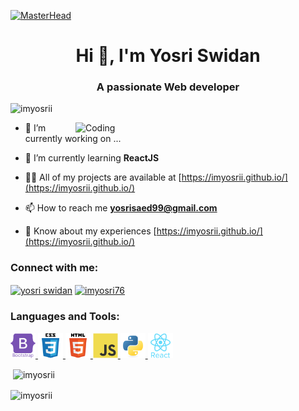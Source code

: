 [![MasterHead](https://i.pinimg.com/originals/a2/4c/b5/a24cb568fa40046f8562dbc45cea8506.gif)](https://rishavchanda.io)
<h1 align="center">Hi 👋, I'm Yosri Swidan</h1>
<h3 align="center">A passionate Web developer</h3>
<p align="left"> <img src="https://komarev.com/ghpvc/?username=imyosrii&label=Profile%20views&color=0e75b6&style=flat" alt="imyosrii" /> </p>
<img align="right" alt="Coding" width="400" src="https://c.tenor.com/2uyENRmiUt0AAAAC/coding.gif">

<!-- (https://imyosrii.github.io/) -->
- 🔭 I’m currently working on ...

- 🌱 I’m currently learning **ReactJS**

- 👨‍💻 All of my projects are available at [https://imyosrii.github.io/](https://imyosrii.github.io/)

- 📫 How to reach me **yosrisaed99@gmail.com**

- 📄 Know about my experiences [https://imyosrii.github.io/](https://imyosrii.github.io/)


<h3 align="left">Connect with me:</h3>
<p align="left">
<a href="https://www.linkedin.com/in/yosri-swidan-698267229/" target="blank"><img align="center" src="https://raw.githubusercontent.com/rahuldkjain/github-profile-readme-generator/master/src/images/icons/Social/linked-in-alt.svg" alt="yosri swidan" height="30" width="40" /></a>
<a href="https://instagram.com/imyosri76" target="blank"><img align="center" src="https://raw.githubusercontent.com/rahuldkjain/github-profile-readme-generator/master/src/images/icons/Social/instagram.svg" alt="imyosri76" height="30" width="40" /></a>
</p>

<h3 align="left">Languages and Tools:</h3>
<p align="left"> <a href="https://getbootstrap.com" target="_blank" rel="noreferrer"> <img src="https://raw.githubusercontent.com/devicons/devicon/master/icons/bootstrap/bootstrap-plain-wordmark.svg" alt="bootstrap" width="40" height="40"/> </a> <a href="https://www.w3schools.com/css/" target="_blank" rel="noreferrer"> <img src="https://raw.githubusercontent.com/devicons/devicon/master/icons/css3/css3-original-wordmark.svg" alt="css3" width="40" height="40"/> </a> <a href="https://www.w3.org/html/" target="_blank" rel="noreferrer"> <img src="https://raw.githubusercontent.com/devicons/devicon/master/icons/html5/html5-original-wordmark.svg" alt="html5" width="40" height="40"/> </a> <a href="https://developer.mozilla.org/en-US/docs/Web/JavaScript" target="_blank" rel="noreferrer"> <img src="https://raw.githubusercontent.com/devicons/devicon/master/icons/javascript/javascript-original.svg" alt="javascript" width="40" height="40"/> </a> <a href="https://www.python.org" target="_blank" rel="noreferrer"> <img src="https://raw.githubusercontent.com/devicons/devicon/master/icons/python/python-original.svg" alt="python" width="40" height="40"/> </a><a href="https://reactjs.org/" target="_blank" rel="noreferrer"> <img src="https://raw.githubusercontent.com/devicons/devicon/master/icons/react/react-original-wordmark.svg" alt="react" width="40" height="40"/> </a> </p>
<p>&nbsp;<img align="center" src="https://github-readme-stats.vercel.app/api?username=imyosrii&show_icons=true&locale=en" alt="imyosrii" /></p>

<p><img align="center" src="https://github-readme-streak-stats.herokuapp.com/?user=imyosrii&" alt="imyosrii" /></p>
